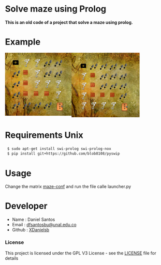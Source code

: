 Solve maze using Prolog 
==============

<b>
This is an old code of a project that solve a maze using prolog.
</b>

Example
=======

<img src="img-readme/res1.png" width="220px" style="float:left">
<img src="img-readme/res2.png" width="225px">


Requirements Unix 
=================

```sh
 $ sudo apt-get install swi-prolog swi-prolog-nox
 $ pip install git+https://github.com/blob8108/pyswip
```

Usage
=====

Change the matrix  [maze-conf](maze-conf) and run the file calle launcher.py  

Developer
=========

* Name : Daniel Santos
* Email : dfsantosbu@unal.edu.co
* Github : [XDanielsb](https://github.com/xdanielsb)


### License
This project is licensed under the GPL V3 License - see the [LICENSE](LICENSE) file for details
